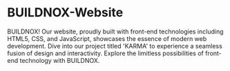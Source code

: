 # BUILDNOX-Website
BUILDNOX! Our website, proudly built with front-end technologies including HTML5, CSS, and JavaScript, showcases the essence of modern web development. Dive into our project titled 'KARMA' to experience a seamless fusion of design and interactivity. Explore the limitless possibilities of front-end technology with BUILDNOX.
